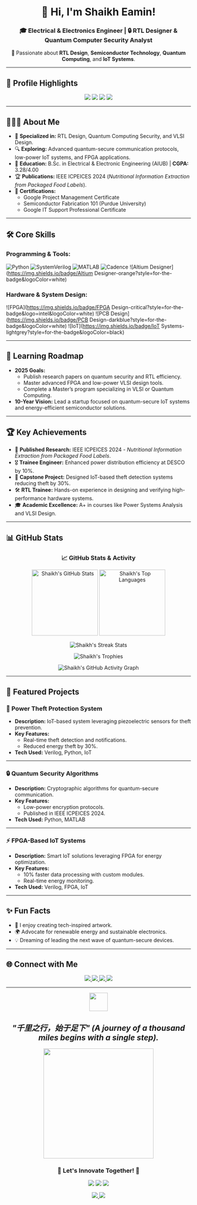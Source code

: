 <div align="center">
  <h1>👋 Hi, I'm Shaikh Eamin!</h1>
  <h3>🎓 Electrical & Electronics Engineer | 🔒 RTL Designer & Quantum Computer Security Analyst</h3>
  <p>🔬 Passionate about <strong>RTL Design</strong>, <strong>Semiconductor Technology</strong>, <strong>Quantum Computing</strong>, and <strong>IoT Systems</strong>.</p>
</div>

---

## 🏅 **Profile Highlights**

<div align="center">
  <img src="https://img.shields.io/badge/RTL Design-Specialist-blue?style=for-the-badge&logo=verilog&logoColor=white" />
  <img src="https://img.shields.io/badge/Quantum Security-Analyst-red?style=for-the-badge&logo=quantum-computing" />
  <img src="https://img.shields.io/badge/VLSI Technology-Enthusiast-green?style=for-the-badge&logo=semiconductor-manufacturing" />
  <img src="https://img.shields.io/badge/IoT Systems-Innovator-orange?style=for-the-badge&logo=iot" />
</div>

---

## 👨🏼‍🔬 **About Me**

- 🌟 **Specialized in:** RTL Design, Quantum Computing Security, and VLSI Design.  
- 🔍 **Exploring:** Advanced quantum-secure communication protocols, low-power IoT systems, and FPGA applications.  
- 🏫 **Education:** B.Sc. in Electrical & Electronic Engineering (AIUB) | **CGPA:** 3.28/4.00  
- 🏆 **Publications:** IEEE ICPEICES 2024 (*Nutritional Information Extraction from Packaged Food Labels*).  
- 📜 **Certifications:**  
  - Google Project Management Certificate  
  - Semiconductor Fabrication 101 (Purdue University)  
  - Google IT Support Professional Certificate  

---

## 🛠️ **Core Skills**

### Programming & Tools:
![Python](https://img.shields.io/badge/Python-blue?style=for-the-badge&logo=python&logoColor=white)
![SystemVerilog](https://img.shields.io/badge/SystemVerilog-green?style=for-the-badge&logoColor=white)
![MATLAB](https://img.shields.io/badge/MATLAB-yellow?style=for-the-badge&logo=mathworks&logoColor=white)
![Cadence](https://img.shields.io/badge/Cadence-blueviolet?style=for-the-badge&logoColor=white)
![Altium Designer](https://img.shields.io/badge/Altium Designer-orange?style=for-the-badge&logoColor=white)

### Hardware & System Design:
![FPGA](https://img.shields.io/badge/FPGA Design-critical?style=for-the-badge&logo=intel&logoColor=white)
![PCB Design](https://img.shields.io/badge/PCB Design-darkblue?style=for-the-badge&logoColor=white)
![IoT](https://img.shields.io/badge/IoT Systems-lightgrey?style=for-the-badge&logoColor=black)

---

## 📂 **Learning Roadmap**

- **2025 Goals:**
  - Publish research papers on quantum security and RTL efficiency.
  - Master advanced FPGA and low-power VLSI design tools.  
  - Complete a Master’s program specializing in VLSI or Quantum Computing.  
- **10-Year Vision:** Lead a startup focused on quantum-secure IoT systems and energy-efficient semiconductor solutions.

---

## 🏆 **Key Achievements**

- 🥇 **Published Research:** IEEE ICPEICES 2024 - *Nutritional Information Extraction from Packaged Food Labels*.  
- 🎖️ **Trainee Engineer:** Enhanced power distribution efficiency at DESCO by 10%.  
- 🔬 **Capstone Project:** Designed IoT-based theft detection systems reducing theft by 30%.  
- 🛠️ **RTL Trainee:** Hands-on experience in designing and verifying high-performance hardware systems.  
- 🎓 **Academic Excellence:** A+ in courses like Power Systems Analysis and VLSI Design.

---

## 📊 **GitHub Stats**

<div align="center">
  <h3>📈 GitHub Stats & Activity</h3>
  
  <p>
    <img height="180em" src="https://github-readme-stats.vercel.app/api?username=ShaikhEamin&show_icons=true&theme=radical" alt="Shaikh's GitHub Stats" />
    <img height="180em" src="https://github-readme-stats.vercel.app/api/top-langs/?username=ShaikhEamin&layout=compact&theme=radical&langs_count=10" alt="Shaikh's Top Languages" />
  </p>

  <p>
    <img src="https://streak-stats.demolab.com?user=ShaikhEamin&theme=radical&hide_border=true&date_format=M%20j%5B%2C%20Y%5D" alt="Shaikh's Streak Stats" />
  </p>

  <p>
    <img src="https://github-profile-trophy.vercel.app/?username=ShaikhEamin&theme=radical&no-frame=true&row=1&column=7&margin-w=15" alt="Shaikh's Trophies" />
  </p>

  <p>
    <img src="https://github-readme-activity-graph.vercel.app/graph?username=ShaikhEamin&theme=radical&hide_border=true" alt="Shaikh's GitHub Activity Graph" />
  </p>
</div>

---

## 📝 **Featured Projects**

### **🚀 Power Theft Protection System**  
- **Description:** IoT-based system leveraging piezoelectric sensors for theft prevention.  
- **Key Features:**  
  - Real-time theft detection and notifications.  
  - Reduced energy theft by 30%.  
- **Tech Used:** Verilog, Python, IoT  

---

### **🔒 Quantum Security Algorithms**  
- **Description:** Cryptographic algorithms for quantum-secure communication.  
- **Key Features:**  
  - Low-power encryption protocols.  
  - Published in IEEE ICPEICES 2024.  
- **Tech Used:** Python, MATLAB  

---

### **⚡ FPGA-Based IoT Systems**  
- **Description:** Smart IoT solutions leveraging FPGA for energy optimization.  
- **Key Features:**  
  - 10% faster data processing with custom modules.  
  - Real-time energy monitoring.  
- **Tech Used:** Verilog, FPGA, IoT  

---

## ✨ **Fun Facts**

- 🎨 I enjoy creating tech-inspired artwork.  
- 🌍 Advocate for renewable energy and sustainable electronics.  
- 💡 Dreaming of leading the next wave of quantum-secure devices.  

---

## 🌐 **Connect with Me**

<div align="center">
  <a href="mailto:Eamineee19@gmail.com">
    <img src="https://img.shields.io/badge/Email-Eamineee19@gmail.com-D14836?style=for-the-badge&logo=gmail&logoColor=white" />
  </a>
  <a href="https://www.linkedin.com/in/shaikh-eamin/">
    <img src="https://img.shields.io/badge/LinkedIn-Shaikh%20Eamin-0A66C2?style=for-the-badge&logo=linkedin&logoColor=white" />
  </a>
  <a href="https://github.com/ShaikhEamin">
    <img src="https://img.shields.io/badge/GitHub-ShaikhEamin-181717?style=for-the-badge&logo=github&logoColor=white" />
  </a>
  <a href="https://wa.me/8801980126253">
    <img src="https://img.shields.io/badge/WhatsApp-Contact%20Me-25D366?style=for-the-badge&logo=whatsapp&logoColor=white" />
  </a>
</div>

---

<div align="center">
  <img src="https://media.giphy.com/media/hvRJCLFzcasrR4ia7z/giphy.gif" width="50">
  <i><h2>"千里之行，始于足下" (A journey of a thousand miles begins with a single step).</h2></i>
  
  <img src="https://media.giphy.com/media/dy2RaYdX7GzVzvh1Zi/giphy.gif" width="300">
  
  <h3>🌟 <strong>Let's Innovate Together!</strong> 🌟</h3>
  
  <p>
    <img src="https://img.shields.io/badge/-Quantum%20Computing-blueviolet?style=for-the-badge&logo=quantum-computing&logoColor=white">
    <img src="https://img.shields.io/badge/-VLSI%20Design-critical?style=for-the-badge&logo=semiconductor-manufacturing&logoColor=white">
    <img src="https://img.shields.io/badge/-RTL%20Design-blue?style=for-the-badge&logo=verilog&logoColor=white">
  </p>
  
  <p align="center">
    <a href="#connect-with-me">
      <img src="https://img.shields.io/badge/Connect%20With%20Me-LinkedIn-blue?style=for-the-badge&logo=linkedin">
    </a>
    <a href="#featured-projects">
      <img src="https://img.shields.io/badge/Check%20My%20Projects-GitHub-black?style=for-the-badge&logo=github">
    </a>
  </p>
</div>
